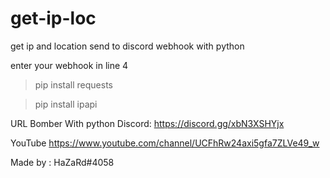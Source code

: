 # get-ip-loc
get ip and location send to discord webhook with python

enter your webhook in line 4

>pip install requests

>pip install ipapi 


URL Bomber With python Discord: https://discord.gg/xbN3XSHYjx

YouTube https://www.youtube.com/channel/UCFhRw24axi5gfa7ZLVe49_w

Made by : HaZaRd#4058
